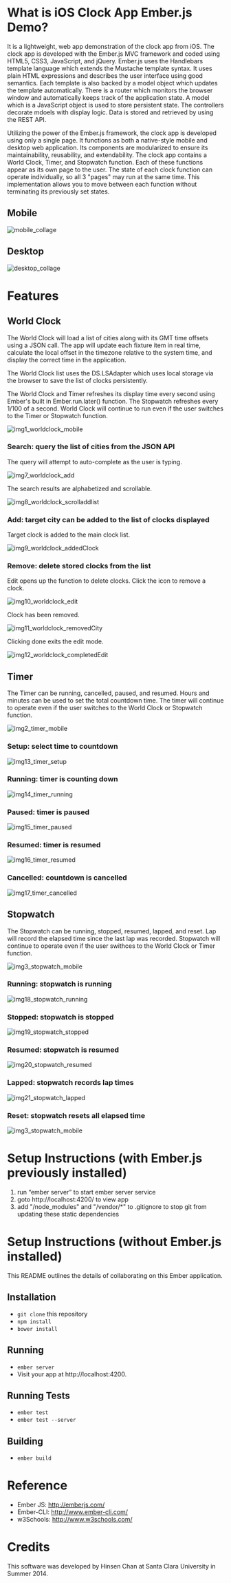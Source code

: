 # What is iOS Clock App Ember.js Demo?

It is a lightweight, web app demonstration of the clock app from iOS. The clock app is developed with the Ember.js MVC framework and coded using HTML5, CSS3, JavaScript, and jQuery. Ember.js uses the Handlebars template language which extends the Mustache template syntax. It uses plain HTML expressions and describes the user interface using good semantics. Each template is also backed by a model object which updates the template automatically. There is a router which monitors the browser window and automatically keeps track of the application state. A model which is a JavaScript object is used to store persistent state. The controllers decorate mdoels with display logic. Data is stored and retrieved by using the REST API. 

Utilizing the power of the Ember.js framework, the clock app is developed using only a single page. It functions as both a native-style mobile and desktop web application. Its components are modularized to ensure its maintainability, reusability, and extendability. The clock app contains a World Clock, Timer, and Stopwatch function. Each of these functions appear as its own page to the user. The state of each clock function can operate individually, so all 3 "pages" may run at the same time. This implementation allows you to move between each function without terminating its previously set states.

## Mobile

![mobile_collage](https://github.com/hinsenchan/iOS_clockapp_emberjs_demo/blob/master/readme/mobile_collage.png)

## Desktop

![desktop_collage](https://github.com/hinsenchan/iOS_clockapp_emberjs_demo/blob/master/readme/desktop_collage.png)

# Features

## World Clock

The World Clock will load a list of cities along with its GMT time offsets using a JSON call. The app will update each fixture item in real time, calculate the local offset in the timezone relative to the system time, and display the correct time in the application.

The World Clock list uses the DS.LSAdapter which uses local storage via the browser to save the list of clocks persistently.

The World Clock and Timer refreshes its display time every second using Ember's built in Ember.run.later() function. The Stopwatch refreshes every 1/100 of a second. World Clock will continue to run even if the user switches to the Timer or Stopwatch function.

![img1_worldclock_mobile](https://github.com/hinsenchan/iOS_clockapp_emberjs_demo/blob/master/readme/img1_worldclock_mobile.png)

### Search: query the list of cities from the JSON API

The query will attempt to auto-complete as the user is typing.

![img7_worldclock_add](https://github.com/hinsenchan/iOS_clockapp_emberjs_demo/blob/master/readme/img7_worldclock_add.png)

The search results are alphabetized and scrollable.

![img8_worldclock_scrolladdlist](https://github.com/hinsenchan/iOS_clockapp_emberjs_demo/blob/master/readme/img8_worldclock_scrolladdlist.png)

### Add: target city can be added to the list of clocks displayed

Target clock is added to the main clock list.

![img9_worldclock_addedClock](https://github.com/hinsenchan/iOS_clockapp_emberjs_demo/blob/master/readme/img9_worldclock_addedClock.png)

### Remove: delete stored clocks from the list

Edit opens up the function to delete clocks. Click the icon to remove a clock.

![img10_worldclock_edit](https://github.com/hinsenchan/iOS_clockapp_emberjs_demo/blob/master/readme/img10_worldclock_edit.png)

Clock has been removed.

![img11_worldclock_removedCity](https://github.com/hinsenchan/iOS_clockapp_emberjs_demo/blob/master/readme/img11_worldclock_removedCity.png)

Clicking done exits the edit mode.

![img12_worldclock_completedEdit](https://github.com/hinsenchan/iOS_clockapp_emberjs_demo/blob/master/readme/img12_worldclock_completedEdit.png)

## Timer

The Timer can be running, cancelled, paused, and resumed. Hours and minutes can be used to set the total countdown time. The timer will continue to operate even if the user switches to the World Clock or Stopwatch function.

![img2_timer_mobile](https://github.com/hinsenchan/iOS_clockapp_emberjs_demo/blob/master/readme/img2_timer_mobile.png)

### Setup: select time to countdown

![img13_timer_setup](https://github.com/hinsenchan/iOS_clockapp_emberjs_demo/blob/master/readme/img13_timer_setup.png)

### Running: timer is counting down

![img14_timer_running](https://github.com/hinsenchan/iOS_clockapp_emberjs_demo/blob/master/readme/img14_timer_running.png)

### Paused: timer is paused

![img15_timer_paused](https://github.com/hinsenchan/iOS_clockapp_emberjs_demo/blob/master/readme/img15_timer_paused.png)

### Resumed: timer is resumed

![img16_timer_resumed](https://github.com/hinsenchan/iOS_clockapp_emberjs_demo/blob/master/readme/img16_timer_resumed.png)

### Cancelled: countdown is cancelled

![img17_timer_cancelled](https://github.com/hinsenchan/iOS_clockapp_emberjs_demo/blob/master/readme/img17_timer_cancelled.png)

## Stopwatch

The Stopwatch can be running, stopped, resumed, lapped, and reset. Lap will record the elapsed time since the last lap was recorded. Stopwatch will continue to operate even if the user swithces to the World Clock or Timer function.

![img3_stopwatch_mobile](https://github.com/hinsenchan/iOS_clockapp_emberjs_demo/blob/master/readme/img3_stopwatch_mobile.png)

### Running: stopwatch is running

![img18_stopwatch_running](https://github.com/hinsenchan/iOS_clockapp_emberjs_demo/blob/master/readme/img18_stopwatch_running.png)

### Stopped: stopwatch is stopped

![img19_stopwatch_stopped](https://github.com/hinsenchan/iOS_clockapp_emberjs_demo/blob/master/readme/img19_stopwatch_stopped.png)

### Resumed: stopwatch is resumed

![img20_stopwatch_resumed](https://github.com/hinsenchan/iOS_clockapp_emberjs_demo/blob/master/readme/img20_stopwatch_resumed.png)

### Lapped: stopwatch records lap times

![img21_stopwatch_lapped](https://github.com/hinsenchan/iOS_clockapp_emberjs_demo/blob/master/readme/img21_stopwatch_lapped.png)

### Reset: stopwatch resets all elapsed time

![img3_stopwatch_mobile](https://github.com/hinsenchan/iOS_clockapp_emberjs_demo/blob/master/readme/img3_stopwatch_mobile.png)

# Setup Instructions (with Ember.js previously installed)

1. run “ember server” to start ember server service
2. goto http://localhost:4200/ to view app
3. add "/node_modules" and "/vendor/*" to .gitignore to stop git from updating these static dependencies

# Setup Instructions (without Ember.js installed)

This README outlines the details of collaborating on this Ember application.

## Installation

* `git clone` this repository
* `npm install`
* `bower install`

## Running

* `ember server`
* Visit your app at http://localhost:4200.

## Running Tests

* `ember test`
* `ember test --server`

## Building

* `ember build`

# Reference

* Ember JS: http://emberjs.com/
* Ember-CLI: http://www.ember-cli.com/
* w3Schools: http://www.w3schools.com/

# Credits

This software was developed by Hinsen Chan at Santa Clara University in Summer 2014.
